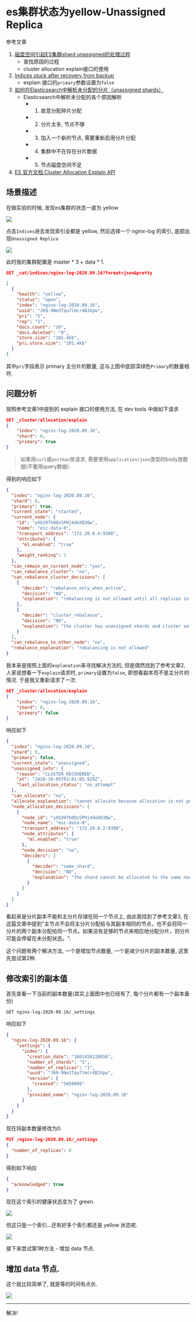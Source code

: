 # es集群状态为yellow-Unassigned Replica

参考文章

1. [磁盘空间引起ES集群shard unassigned的处理过程](https://www.jianshu.com/p/443cf6ce87d5)
    - 查找原因的过程
    - cluster allocation explain接口的使用
2. [Indices stuck after recovery from backup](https://discuss.elastic.co/t/indices-stuck-after-recovery-from-backup/189843/6)
    - explain 接口的`primary`参数设置为`false`
3. [如何在Elasticsearch中解析未分配的分片（unassigned shards）](https://www.cnblogs.com/yfb918/p/10475083.html)
    - Elasticsearch中解析未分配的各个原因解析
        - 1. 故意分配碎片分配
        - 2. 分片太多, 节点不够
        - 3. 加入一个新的节点, 需要重新启用分片分配
        - 4. 集群中不在存在分片数据
        - 5. 节点磁盘空间不足
4. [ES 官方文档 Cluster Allocation Explain API](https://www.elastic.co/guide/en/elasticsearch/reference/5.5/cluster-allocation-explain.html)

## 场景描述

在做实验的时候, 发现es集群的状态一直为 yellow 

![](https://gitee.com/generals-space/gitimg/raw/master/6038842ed1dd06c083aed878d2ca5c69.png)

点击`Indices`进去发现索引全都是 yellow, 然后选择一个 nginx-log 的索引, 底部出现`Unassigned Replica`

![](https://gitee.com/generals-space/gitimg/raw/master/ab75ee6b8bbe832f6e0114f220057eb3.png)

此时我的集群配置是 master * 3 + data * 1.

```json
GET _cat/indices/nginx-log-2020.09.16?format=json&pretty
```

```json
[
  {
    "health": "yellow",
    "status": "open",
    "index": "nginx-log-2020.09.16",
    "uuid": "J69-9Ne3Tqu7lHcr4BJXpw",
    "pri": "5",
    "rep": "1",
    "docs.count": "10",
    "docs.deleted": "0",
    "store.size": "101.4kb",
    "pri.store.size": "101.4kb"
  }
]
```

其中`pri`字段表示 primary 主分片的数量, 这与上图中底部深绿色`Primary`的数量相符.

## 问题分析

按照参考文章1中提到的 explain 接口的使用方法, 在 dev tools 中做如下请求

```json
GET _cluster/allocation/explain
{
    "index": "nginx-log-2020.09.16",
    "shard": 0,
    "primary": true
}
```

> 如果用`curl`或`postman`发请求, 需要使用`application/json`类型的body放数据(不要用query数据).

得到的响应如下

```json
{
  "index": "nginx-log-2020.09.16",
  "shard": 0,
  "primary": true,
  "current_state": "started",
  "current_node": {
    "id": "yXG397hOQsSPHj4deXD3Qw",
    "name": "esc-data-0",
    "transport_address": "172.20.0.4:9300",
    "attributes": {
      "ml.enabled": "true"
    },
    "weight_ranking": 1
  },
  "can_remain_on_current_node": "yes",
  "can_rebalance_cluster": "no",
  "can_rebalance_cluster_decisions": [
    {
      "decider": "rebalance_only_when_active",
      "decision": "NO",
      "explanation": "rebalancing is not allowed until all replicas in the cluster are active"
    },
    {
      "decider": "cluster_rebalance",
      "decision": "NO",
      "explanation": "the cluster has unassigned shards and cluster setting [cluster.routing.allocation.allow_rebalance] is set to [indices_all_active]"
    }
  ],
  "can_rebalance_to_other_node": "no",
  "rebalance_explanation": "rebalancing is not allowed"
}
```

我本来是按照上面的`explanation`来寻找解决方法的, 但是偶然找到了参考文章2, 人家说想看一下`explain`请求时, `primary`设置为`false`, 即想看副本而不是主分片的情况. 于是我又重新请求了一次.

```json
GET _cluster/allocation/explain
{
    "index": "nginx-log-2020.09.16",
    "shard": 0,
    "primary": false
}
```

响应如下

```json
{
  "index": "nginx-log-2020.09.16",
  "shard": 0,
  "primary": false,
  "current_state": "unassigned",
  "unassigned_info": {
    "reason": "CLUSTER_RECOVERED",
    "at": "2020-10-05T03:01:05.929Z",
    "last_allocation_status": "no_attempt"
  },
  "can_allocate": "no",
  "allocate_explanation": "cannot allocate because allocation is not permitted to any of the nodes",
  "node_allocation_decisions": [
    {
      "node_id": "yXG397hOQsSPHj4deXD3Qw",
      "node_name": "esc-data-0",
      "transport_address": "172.20.0.2:9300",
      "node_attributes": {
        "ml.enabled": "true"
      },
      "node_decision": "no",
      "deciders": [
        {
          "decider": "same_shard",
          "decision": "NO",
          "explanation": "the shard cannot be allocated to the same node on which a copy of the shard already exists [[nginx-log-2020.09.16][0], node[yXG397hOQsSPHj4deXD3Qw], [P], s[STARTED], a[id=1u0_jvoUTJW9YyjSZwWy0g]]"
        }
      ]
    }
  ]
}
```

看起来是分片副本不能和主分片存储在同一个节点上, 由此我找到了参考文章3, 在这篇文章中提到"主节点不会将主分片分配给与其副本相同的节点，也不会将同一分片的两个副本分配给同一节点。如果没有足够的节点来相应地分配分片，则分片可能会停留在未分配状态。".

这个问题有两个解决方法, 一个是增加节点数量, 一个是减少分片的副本数量, 这里先尝试第2种.

## 修改索引的副本值

首先查看一下当前的副本数量(其实上面图中也已经有了, 每个分片都有一个副本备份)

```
GET nginx-log-2020.09.16/_settings
```

响应如下

```json
{
  "nginx-log-2020.09.16": {
    "settings": {
      "index": {
        "creation_date": "1601458128656",
        "number_of_shards": "5",
        "number_of_replicas": "1",
        "uuid": "J69-9Ne3Tqu7lHcr4BJXpw",
        "version": {
          "created": "5050099"
        },
        "provided_name": "nginx-log-2020.09.16"
      }
    }
  }
}
```

现在将副本数量修改为0.

```json
PUT /nginx-log-2020.09.16/_settings
{
  "number_of_replicas": 0
}
```

得到如下响应

```json
{
  "acknowledged": true
}
```

现在这个索引的健康状态变为了 green.

![](https://gitee.com/generals-space/gitimg/raw/master/406c711ac07bb8a719f9d1ae571c0fc3.png)

但这只是一个索引...还有好多个索引都还是 yellow 状态呢.

![](https://gitee.com/generals-space/gitimg/raw/master/3ad2cfa85975b9b57f46b41f6d784dbe.png)

接下来尝试第1种方法 - 增加 data 节点.

## 增加 data 节点.

这个就比较简单了, 就是等的时间有点长.

![](https://gitee.com/generals-space/gitimg/raw/master/14366b426ce9116982ea0d981c06e968.png)

------

解决!
